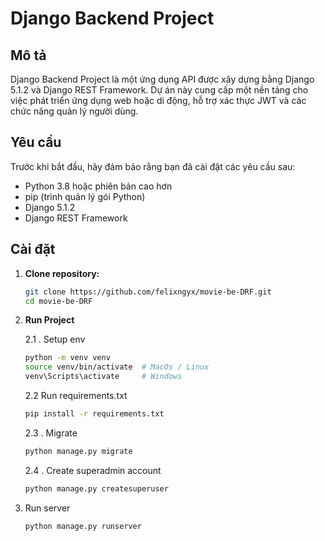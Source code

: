 # Django Backend Project

## Mô tả

Django Backend Project là một ứng dụng API được xây dựng bằng Django 5.1.2 và Django REST Framework. Dự án này cung cấp một nền tảng cho việc phát triển ứng dụng web hoặc di động, hỗ trợ xác thực JWT và các chức năng quản lý người dùng.

## Yêu cầu

Trước khi bắt đầu, hãy đảm bảo rằng bạn đã cài đặt các yêu cầu sau:

- Python 3.8 hoặc phiên bản cao hơn
- pip (trình quản lý gói Python)
- Django 5.1.2
- Django REST Framework

## Cài đặt

1. **Clone repository:**

   ```bash
   git clone https://github.com/felixngyx/movie-be-DRF.git
   cd movie-be-DRF
2. **Run Project**
    
    2.1 . Setup env
    ```bash
    python -m venv venv
    source venv/bin/activate  # MacOs / Linux
    venv\Scripts\activate     # Windows
    ```
    2.2 Run requirements.txt
    ```bash
    pip install -r requirements.txt
    ```

    2.3 . Migrate
    ```bash
    python manage.py migrate
    ```
    2.4 . Create superadmin account
    ```bash
    python manage.py createsuperuser
    ```

3. Run server
   ```
   python manage.py runserver
   ```


